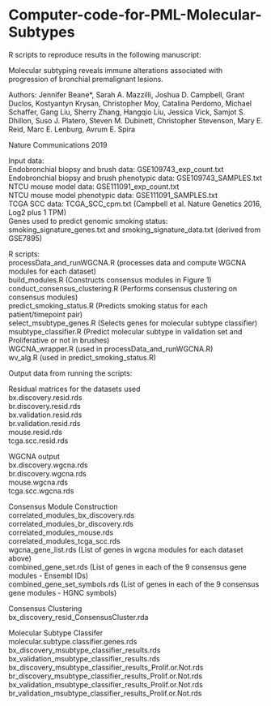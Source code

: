 # Computer-code-for-PML-Molecular-Subtypes
R scripts to reproduce results in the following manuscript:

Molecular subtyping reveals immune alterations associated with progression of bronchial premalignant lesions.

Authors:  Jennifer Beane*, Sarah A. Mazzilli, Joshua D. Campbell, Grant Duclos, Kostyantyn Krysan, Christopher Moy, Catalina Perdomo, Michael Schaffer, Gang Liu, Sherry Zhang, Hangqio Liu, Jessica Vick, Samjot S. Dhillon, Suso J. Platero, Steven M. Dubinett, Christopher Stevenson, Mary E. Reid, Marc E. Lenburg, Avrum E. Spira

Nature Communications 2019

Input data:<br />
Endobronchial biopsy and brush data:  GSE109743_exp_count.txt<br />
Endobronchial biopsy and brush phenotypic data:  GSE109743_SAMPLES.txt<br />
NTCU mouse model data:  GSE111091_exp_count.txt<br />
NTCU mouse model phenotypic data:  GSE111091_SAMPLES.txt<br />
TCGA SCC data:  TCGA_SCC_cpm.txt (Campbell et al. Nature Genetics 2016, Log2 plus 1 TPM)<br />
Genes used to predict genomic smoking status:  smoking_signature_genes.txt and smoking_signature_data.txt (derived from GSE7895)<br />

R scripts:<br />
processData_and_runWGCNA.R (processes data and compute WGCNA modules for each dataset)<br />
build_modules.R (Constructs consensus modules in Figure 1)<br />
conduct_consensus_clustering.R (Performs consensus clustering on consensus modules)<br />
predict_smoking_status.R (Predicts smoking status for each patient/timepoint pair)<br />
select_msubtype_genes.R (Selects genes for molecular subtype classifier)<br />
msubtype_classifier.R (Predict molecular subtype in validation set and Proliferative or not in brushes)<br />
WGCNA_wrapper.R (used in processData_and_runWGCNA.R)<br />
wv_alg.R (used in predict_smoking_status.R)<br />

Output data from running the scripts:<br />

Residual matrices for the datasets used<br />
bx.discovery.resid.rds<br />
br.discovery.resid.rds<br />
bx.validation.resid.rds<br />
br.validation.resid.rds<br />
mouse.resid.rds<br />
tcga.scc.resid.rds<br />

WGCNA output<br />
bx.discovery.wgcna.rds<br />
br.discovery.wgcna.rds<br />
mouse.wgcna.rds<br />
tcga.scc.wgcna.rds<br />

Consensus Module Construction<br />
correlated_modules_bx_discovery.rds<br />
correlated_modules_br_discovery.rds<br />
correlated_modules_mouse.rds<br />
correlated_modules_tcga_scc.rds<br />
wgcna_gene_list.rds (List of genes in wgcna modules for each dataset above)<br />
combined_gene_set.rds (List of genes in each of the 9 consensus gene modules - Ensembl IDs)<br />
combined_gene_set_symbols.rds (List of genes in each of the 9 consensus gene modules - HGNC symbols)<br />

Consensus Clustering<br />
bx_discovery_resid_ConsensusCluster.rda<br />

Molecular Subtype Classifer<br />
molecular.subtype.classifier.genes.rds<br />
bx_discovery_msubtype_classifier_results.rds<br />
bx_validation_msubtype_classifier_results.rds<br />
bx_discovery_msubtype_classifier_results_Prolif.or.Not.rds<br />
br_discovery_msubtype_classifier_results_Prolif.or.Not.rds<br />
bx_validation_msubtype_classifier_results_Prolif.or.Not.rds<br />
br_validation_msubtype_classifier_results_Prolif.or.Not.rds<br />

